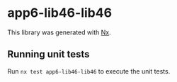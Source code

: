 # app6-lib46-lib46

This library was generated with [Nx](https://nx.dev).

## Running unit tests

Run `nx test app6-lib46-lib46` to execute the unit tests.
